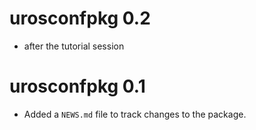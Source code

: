 # urosconfpkg 0.2

* after the tutorial session

# urosconfpkg 0.1

* Added a `NEWS.md` file to track changes to the package.

